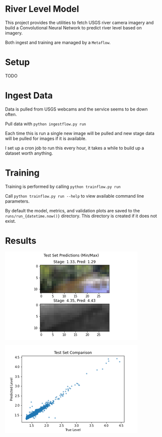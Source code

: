 # River Level Model

This project provides the utilities to fetch USGS river camera imagery and build a Convolutional Neural Network to predict river level based on imagery.

Both ingest and training are managed by a `Metaflow`.

# Setup

TODO

# Ingest Data

Data is pulled from USGS webcams and the service seems to be down often.

Pull data with `python ingestflow.py run`

Each time this is run a single new image will be pulled and new stage data will be pulled for images if it is available.

I set up a cron job to run this every hour, it takes a while to build up a dataset worth anything.

# Training

Training is performed by calling `python trainflow.py run`

Call `python trainflow.py run --help` to view available command line parameters.

By default the model, metrics, and validation plots are saved to the `runs/run_{datetime.now()}` directory.
This directory is created if it does not exist.

# Results

![](figures/test_predictions.png)

![](figures/true_v_predicted.png)
